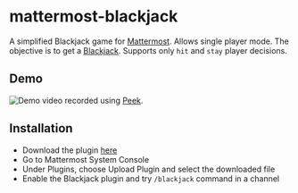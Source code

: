 # mattermost-blackjack
A simplified Blackjack game for [Mattermost](https://mattermost.org). Allows single player mode. The objective is to get a [Blackjack](https://en.wikipedia.org/wiki/Blackjack).
Supports only `hit` and `stay` player decisions.
## Demo
![Demo video](public/blackjackDemo.gif) recorded using [Peek](https://github.com/phw/peek).
## Installation
* Download the plugin [here](https://github.com/girish17/mattermost-blackjack/releases/download/v1.0.0/com.girishm.mattermost-blackjack-1.0.0.tar.gz)
* Go to Mattermost System Console
* Under Plugins, choose Upload Plugin and select the downloaded file
* Enable the Blackjack plugin and try `/blackjack` command in a channel

